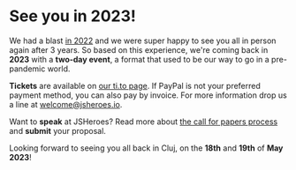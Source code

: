 # See you in 2023!

We had a blast <a href="https://2022.jsheroes.io/" target="_blank" rel="noreferrer noopener">in 2022</a> and we were super happy to see you all in person again after 3 years. So based on this experience, we're coming back in **2023** with a **two-day event**, a format that used to be our way to go in a pre-pandemic world.

**Tickets** are available on [our ti.to page](https://ti.to/jsheroes/2023). If PayPal is not your preferred payment method, you can also pay by invoice. For more information drop us a line at <a href="mailto:welcome@jsheroes.io">welcome@jsheroes.io</a>.

Want to **speak** at JSHeroes? Read more about [the call for papers process](/speak-at-jsheroes) and **submit** your proposal.

Looking forward to seeing you all back in Cluj, on the **18th** and **19th** of **May 2023**!

